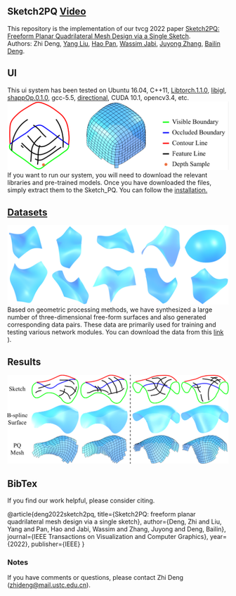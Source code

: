 ## Sketch2PQ [Video](https://rec.ustc.edu.cn/share/21b85b00-10a3-11ee-8ab0-1d920ced0508)
This repository is the implementation of our tvcg 2022 paper [Sketch2PQ: Freeform Planar Quadrilateral Mesh Design via a Single Sketch](https://arxiv.org/abs/2201.09367).<br>
Authors: Zhi Deng, [Yang Liu](https://xueyuhanlang.github.io/), [Hao Pan](https://haopan.github.io/), [Wassim Jabi](https://profiles.cardiff.ac.uk/staff/jabiw), [Juyong Zhang](http://staff.ustc.edu.cn/~juyong/), [Bailin Deng](http://www.bdeng.me/).

## UI
This ui system has been tested on Ubuntu 16.04, C++11, [Libtorch.1.1.0](https://pytorch.org/), [libigl](https://libigl.github.io/), [shappOp.0.1.0](https://www.shapeop.org/), gcc-5.5, [directional](https://github.com/avaxman/Directional), CUDA 10.1, opencv3.4, etc.
![](./image/gui_system.png)
If you want to run our system, you will need to download the relevant libraries and pre-trained models. Once you have downloaded the files, simply extract them to the Sketch_PQ. You can follow the [installation.](https://github.com/Dengzhi-USTC/Sketch2PQ/blob/main/src/installation.md)

## [Datasets](https://rec.ustc.edu.cn/share/d0e0bef0-1336-11ee-b12a-d504bf32f245)
![](./image/datasets.png)
Based on geometric processing methods, we have synthesized a large number of three-dimensional free-form surfaces and also generated corresponding data pairs. These data are primarily used for training and testing various network modules. You can download the data from this [link](https://rec.ustc.edu.cn/share/d0e0bef0-1336-11ee-b12a-d504bf32f245)
).

## Results
![](./image/results.png)
## BibTex
If you find our work helpful, please consider citing.

@article{deng2022sketch2pq,
  title={Sketch2PQ: freeform planar quadrilateral mesh design via a single sketch},
  author={Deng, Zhi and Liu, Yang and Pan, Hao and Jabi, Wassim and Zhang, Juyong and Deng, Bailin},
  journal={IEEE Transactions on Visualization and Computer Graphics},
  year={2022},
  publisher={IEEE}
}

### Notes
If you have comments or questions, please contact Zhi Deng ([zhideng@mail.ustc.edu.cn]()).

